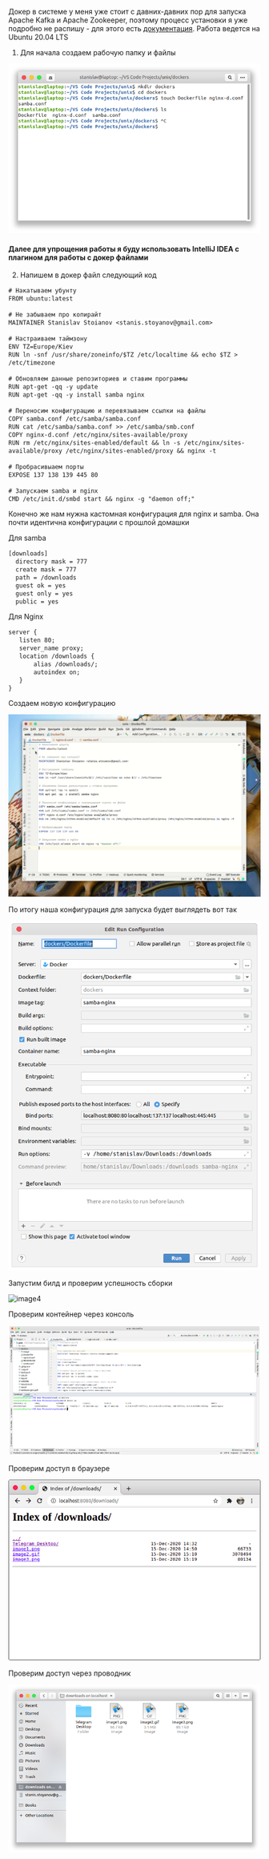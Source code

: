 Докер в системе у меня уже стоит с давних-давних пор для запуска Apache Kafka и Apache Zookeeper, поэтому процесс установки я уже подробно не распишу - для этого есть [документация](https://docs.docker.com/engine/install/ubuntu/). Работа ведется на Ubuntu 20.04 LTS

1. Для начала создаем рабочую папку и файлы

![image1](image/image1.png)

#### Далее для упрощения работы я буду использовать IntelliJ IDEA с плагином для работы с докер файлами


2. Напишем в докер файл следующий код

```
# Накатываем убунту
FROM ubuntu:latest

# Не забываем про копирайт
MAINTAINER Stanislav Stoianov <stanis.stoyanov@gmail.com>

# Настраиваем таймзону
ENV TZ=Europe/Kiev
RUN ln -snf /usr/share/zoneinfo/$TZ /etc/localtime && echo $TZ > /etc/timezone

# Обновляем данные репозиториев и ставим программы
RUN apt-get -qq -y update
RUN apt-get -qq -y install samba nginx

# Переносим конфигурацию и перевязываем ссылки на файлы
COPY samba.conf /etc/samba/samba.conf
RUN cat /etc/samba/samba.conf >> /etc/samba/smb.conf
COPY nginx-d.conf /etc/nginx/sites-available/proxy
RUN rm /etc/nginx/sites-enabled/default && ln -s /etc/nginx/sites-available/proxy /etc/nginx/sites-enabled/proxy && nginx -t

# Пробрасивыаем порты
EXPOSE 137 138 139 445 80

# Запускаем samba и nginx
CMD /etc/init.d/smbd start && nginx -g "daemon off;"

```

Конечно же нам нужна кастомная конфигурация для nginx и samba. Она почти идентична конфигурации с прошлой домашки

Для samba
```
[downloads]
  directory mask = 777
  create mask = 777
  path = /downloads
  guest ok = yes
  guest only = yes
  public = yes
```
Для Nginx
```
server {
   listen 80;
   server_name proxy;
   location /downloads {
       alias /downloads/;
       autoindex on;
   }
}
```

Создаем новую конфигурацию

![image2](image/image2.gif)

По итогу наша конфигурация для запуска будет выглядеть вот так

![image3](image/image3.png)

Запустим билд и проверим успешность сборки

![image4](image/image4.gif)

Проверим контейнер через консоль

![image5](image/image5.png)

Проверим доступ в браузере

![image6](image/image6.png)

Проверим доступ через проводник

![image7](image/image7.png)
